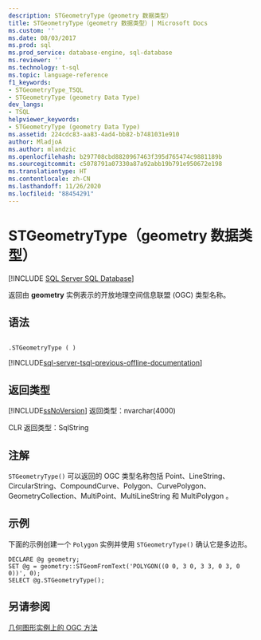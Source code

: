 ```yaml
---
description: STGeometryType（geometry 数据类型）
title: STGeometryType（geometry 数据类型）| Microsoft Docs
ms.custom: ''
ms.date: 08/03/2017
ms.prod: sql
ms.prod_service: database-engine, sql-database
ms.reviewer: ''
ms.technology: t-sql
ms.topic: language-reference
f1_keywords:
- STGeometryType_TSQL
- STGeometryType (geometry Data Type)
dev_langs:
- TSQL
helpviewer_keywords:
- STGeometryType (geometry Data Type)
ms.assetid: 224cdc83-aa83-4ad4-bb82-b7481031e910
author: MladjoA
ms.author: mlandzic
ms.openlocfilehash: b297708cbd8820967463f395d765474c9881189b
ms.sourcegitcommit: c5078791a07330a87a92abb19b791e950672e198
ms.translationtype: HT
ms.contentlocale: zh-CN
ms.lasthandoff: 11/26/2020
ms.locfileid: "88454291"
---
```

# <a name="stgeometrytype-geometry-data-type"></a>STGeometryType（geometry 数据类型）
[!INCLUDE [SQL Server SQL Database](../../includes/applies-to-version/sql-asdb.md)]

返回由 **geometry** 实例表示的开放地理空间信息联盟 (OGC) 类型名称。
  
## <a name="syntax"></a>语法  
  
```  
  
.STGeometryType ( )  
```  
  
[!INCLUDE[sql-server-tsql-previous-offline-documentation](../../includes/sql-server-tsql-previous-offline-documentation.md)]

## <a name="return-types"></a>返回类型
 [!INCLUDE[ssNoVersion](../../includes/ssnoversion-md.md)] 返回类型：nvarchar(4000)  
  
 CLR 返回类型：SqlString  
  
## <a name="remarks"></a>注解  
 `STGeometryType()` 可以返回的 OGC 类型名称包括 Point、LineString、CircularString、CompoundCurve、Polygon、CurvePolygon、GeometryCollection、MultiPoint、MultiLineString 和 MultiPolygon        。  
  
## <a name="examples"></a>示例  
 下面的示例创建一个 `Polygon` 实例并使用 `STGeometryType()` 确认它是多边形。  
  
```  
DECLARE @g geometry;  
SET @g = geometry::STGeomFromText('POLYGON((0 0, 3 0, 3 3, 0 3, 0 0))', 0);  
SELECT @g.STGeometryType();  
```  
  
## <a name="see-also"></a>另请参阅  
 [几何图形实例上的 OGC 方法](../../t-sql/spatial-geometry/ogc-methods-on-geometry-instances.md)  
  
  

